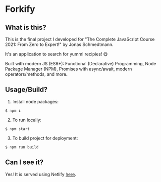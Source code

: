 # Forkify

## What is this?

This is the final project I developed for "The Complete JavaScript Course 2021: From Zero to Expert!" by Jonas Schmedtmann.

It's an application to search for yummi recipies! 😋

Built with modern JS (ES6+): Functional (Declarative) Programming, Node Package Manager (NPM), Promises with async/await, modern operators/methods, and more.

## Usage/Build?

1. Install node packages:

```console
$ npm i
```

2. To run locally:

```console
$ npm start
```

3. To build project for deployment:

```console
$ npm run build
```

## Can I see it?

Yes! It is served using Netlify [here](https://forkify-mf.netlify.app/).
